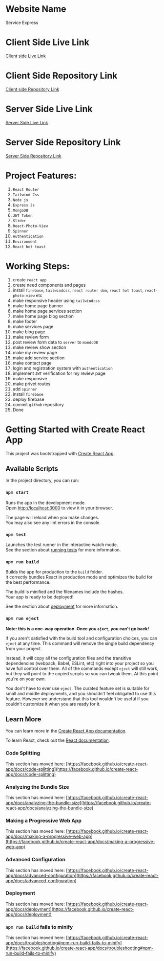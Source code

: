 # Website Name
Service Express

# Client Side Live Link
[Client side Live Link](https://assignment-11-39630.web.app)

# Client Side Repository Link
[Client side Repository Link](https://github.com/Porgramming-Hero-web-course/b6a11-service-review-client-side-freelancershijan)

# Server Side Live Link
[Server Side Live Link]( https://assignment-11-server-phi.vercel.app)

# Server Side Repository Link
[Server Side Repository Link]( https://github.com/Porgramming-Hero-web-course/b6a11-service-review-server-side-freelancershijan)


# Project Features:
1. `React Router`
2. `Tailwind Css`
3. `Node js`
4. `Express Js`
5. `MongoDB`
6. `JWT Token`
7. `Slider`
8. `React-Photo-View`
9. `Spinner`
10. `Authentication`
11. `Environment`
12. `React hot toast`


# Working Steps:

1. create `react app`
2. create need components and pages
3. install `firebase`, `tailwindcss`, `react router dom`, `react hot toast`, `react-photo-view` etc
4. make responsive header using `tailwindcss`
5. make home page banner
6. make home page services section
7. make home page blog section
8. make footer
9. make services page
10. make blog page
11. make review form
12. post review form data to `server` to `mondoDB`
13. make review show section
14. make my review page
15. make add service section
16. make contact page
17. login and registration system with `authentication`
18. implement `JWT` verification for my review page
19. make responsive
20. make privet routes
21. add `spinner`
22. install `firebase`
23. deploy firebase
24. commit `github` repository
25. Done






# Getting Started with Create React App

This project was bootstrapped with [Create React App](https://github.com/facebook/create-react-app).

## Available Scripts

In the project directory, you can run:

### `npm start`

Runs the app in the development mode.\
Open [http://localhost:3000](http://localhost:3000) to view it in your browser.

The page will reload when you make changes.\
You may also see any lint errors in the console.

### `npm test`

Launches the test runner in the interactive watch mode.\
See the section about [running tests](https://facebook.github.io/create-react-app/docs/running-tests) for more information.

### `npm run build`

Builds the app for production to the `build` folder.\
It correctly bundles React in production mode and optimizes the build for the best performance.

The build is minified and the filenames include the hashes.\
Your app is ready to be deployed!

See the section about [deployment](https://facebook.github.io/create-react-app/docs/deployment) for more information.

### `npm run eject`

**Note: this is a one-way operation. Once you `eject`, you can't go back!**

If you aren't satisfied with the build tool and configuration choices, you can `eject` at any time. This command will remove the single build dependency from your project.

Instead, it will copy all the configuration files and the transitive dependencies (webpack, Babel, ESLint, etc) right into your project so you have full control over them. All of the commands except `eject` will still work, but they will point to the copied scripts so you can tweak them. At this point you're on your own.

You don't have to ever use `eject`. The curated feature set is suitable for small and middle deployments, and you shouldn't feel obligated to use this feature. However we understand that this tool wouldn't be useful if you couldn't customize it when you are ready for it.

## Learn More

You can learn more in the [Create React App documentation](https://facebook.github.io/create-react-app/docs/getting-started).

To learn React, check out the [React documentation](https://reactjs.org/).

### Code Splitting

This section has moved here: [https://facebook.github.io/create-react-app/docs/code-splitting](https://facebook.github.io/create-react-app/docs/code-splitting)

### Analyzing the Bundle Size

This section has moved here: [https://facebook.github.io/create-react-app/docs/analyzing-the-bundle-size](https://facebook.github.io/create-react-app/docs/analyzing-the-bundle-size)

### Making a Progressive Web App

This section has moved here: [https://facebook.github.io/create-react-app/docs/making-a-progressive-web-app](https://facebook.github.io/create-react-app/docs/making-a-progressive-web-app)

### Advanced Configuration

This section has moved here: [https://facebook.github.io/create-react-app/docs/advanced-configuration](https://facebook.github.io/create-react-app/docs/advanced-configuration)

### Deployment

This section has moved here: [https://facebook.github.io/create-react-app/docs/deployment](https://facebook.github.io/create-react-app/docs/deployment)

### `npm run build` fails to minify

This section has moved here: [https://facebook.github.io/create-react-app/docs/troubleshooting#npm-run-build-fails-to-minify](https://facebook.github.io/create-react-app/docs/troubleshooting#npm-run-build-fails-to-minify)
